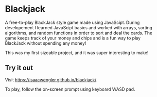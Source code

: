 # Blackjack
A free-to-play BlackJack style game made using JavaScipt. During developement I learned JavaScipt basics and worked with arrays, sorting algorithms, and random functions in order to sort and deal the cards. The game keeps track of your money and chips and is a fun way to play BlackJack without spending any money!

This was my first sizeable project, and it was super interesting to make!

## Try it out
Visit https://isaacwengler.github.io/blackjack/

To play, follow the on-screen prompt using keyboard WASD pad. 
